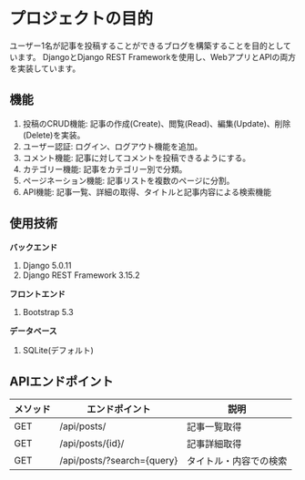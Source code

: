 # プロジェクトの目的
ユーザー1名が記事を投稿することができるブログを構築することを目的としています。
DjangoとDjango REST Frameworkを使用し、WebアプリとAPIの両方を実装しています。

## 機能
1. 投稿のCRUD機能: 記事の作成(Create)、閲覧(Read)、編集(Update)、削除(Delete)を実装。
2. ユーザー認証: ログイン、ログアウト機能を追加。
3. コメント機能: 記事に対してコメントを投稿できるようにする。
4. カテゴリー機能: 記事をカテゴリー別で分類。
5. ページネーション機能: 記事リストを複数のページに分割。
6. API機能: 記事一覧、詳細の取得、タイトルと記事内容による検索機能
   
## 使用技術
**バックエンド**
1. Django 5.0.11
2. Django REST Framework 3.15.2

**フロントエンド**
1. Bootstrap 5.3

**データベース**
1. SQLite(デフォルト)

## APIエンドポイント
|  メソッド   |  エンドポイント  |  説明  | 
| --- | --- | --- | 
| GET | /api/posts/  |  記事一覧取得   | 
| GET | /api/posts/{id}/  |  記事詳細取得   | 
| GET | /api/posts/?search={query}  |   タイトル・内容での検索  | 
